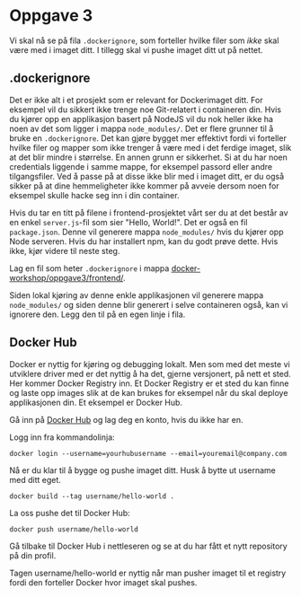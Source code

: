 # Oppgave 3 
Vi skal nå se på fila `.dockerignore`, som forteller hvilke filer som *ikke* skal være med i imaget ditt. I tillegg skal vi pushe imaget ditt ut på nettet.

## .dockerignore
Det er ikke alt i et prosjekt som er relevant for Dockerimaget ditt. For eksempel vil du sikkert ikke trenge noe Git-relatert i containeren din. Hvis du kjører opp en applikasjon basert på NodeJS vil du nok heller ikke ha noen av det som ligger i mappa `node_modules/`. Det er flere grunner til å bruke en `.dockerignore`. 
Det kan gjøre bygget mer effektivt fordi vi forteller hvilke filer og mapper som ikke trenger å være med i det ferdige imaget, slik at det blir mindre i størrelse. 
En annen grunn er sikkerhet. Si at du har noen credentials liggende i samme mappe, for eksempel passord eller andre tilgangsfiler. Ved å passe på at disse ikke blir med i imaget ditt, er du også sikker på at dine hemmeligheter ikke kommer på avveie dersom noen for eksempel skulle hacke seg inn i din container.

Hvis du tar en titt på filene i frontend-prosjektet vårt ser du at det består av en enkel `server.js`-fil som sier "Hello, World!". Det er også en fil `package.json`. Denne vil generere mappa `node_modules/` hvis du kjører opp Node serveren. Hvis du har installert npm, kan du godt prøve dette. Hvis ikke, kjør videre til neste steg.

Lag en fil som heter `.dockerignore` i mappa [docker-workshop/oppgave3/frontend/](docker-workshop/oppgave3/frontend/).

Siden lokal kjøring av denne enkle applikasjonen vil generere mappa `node_modules/` og siden denne blir generert i selve containeren også, kan vi ignorere den. Legg den til på en egen linje i fila.

## Docker Hub
Docker er nyttig for kjøring og debugging lokalt. Men som med det meste vi utviklere driver med er det nyttig å ha det, gjerne versjonert, på nett et sted. Her kommer Docker Registry inn. Et Docker Registry er et sted du kan finne og laste opp images slik at de kan brukes for eksempel når du skal deploye applikasjonen din. Et eksempel er Docker Hub.

Gå inn på [Docker Hub](https://hub.docker.com/) og lag deg en konto, hvis du ikke har en.

Logg inn fra kommandolinja:

```
docker login --username=yourhubusername --email=youremail@company.com
``` 

Nå er du klar til å bygge og pushe imaget ditt. Husk å bytte ut username med ditt eget.

```
docker build --tag username/hello-world .
```

La oss pushe det til Docker Hub:

```
docker push username/hello-world
```

Gå tilbake til Docker Hub i nettleseren og se at du har fått et nytt repository på din profil.

Tagen username/hello-world er nyttig når man pusher imaget til et registry fordi den forteller Docker hvor imaget skal pushes.
